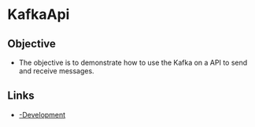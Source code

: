 # KafkaApi

## Objective
- The objective is to demonstrate how to use the Kafka on a API to send and receive messages.

## Links
- [-Development](http://localhost:5152/scalar)